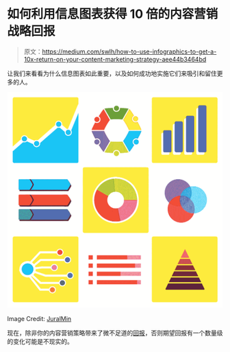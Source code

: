 # 如何利用信息图表获得 10 倍的内容营销战略回报

> 原文：<https://medium.com/swlh/how-to-use-infographics-to-get-a-10x-return-on-your-content-marketing-strategy-aee44b3464bd>

让我们来看看为什么信息图表如此重要，以及如何成功地实施它们来吸引和留住更多的人。

![](img/23d460c24f1709bb6b0eb0c438d47e25.png)

Image Credit: [JuralMin](https://pixabay.com/en/users/JuralMin-2051452/)

现在，除非你的内容营销策略带来了微不足道的[回报](https://www.entrepreneur.com/encyclopedia/return-on-investment-roi)，否则期望回报有一个数量级的变化可能是不现实的。